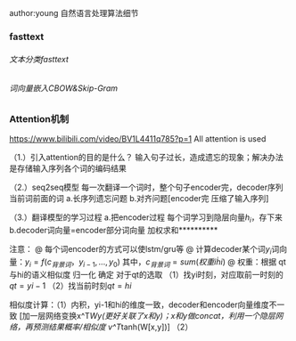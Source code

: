 
author:young
自然语言处理算法细节


### fasttext
###### 文本分类fasttext



###### 词向量嵌入CBOW&Skip-Gram






### Attention机制
https://www.bilibili.com/video/BV1L4411q785?p=1
All attention is used

（1.）引入attention的目的是什么？
输入句子过长，造成遗忘的现象；解决办法是存储输入序列各个词的编码结果

（2.）seq2seq模型
每一次翻译一个词时，整个句子encoder完，decoder序列当前词前面的词
a.长序列遗忘问题
b.对齐问题[encoder完 压缩了输入序列]

（3.）翻译模型的学习过程
a.把encoder过程 每个词学习到隐层向量$h_i$，存下来
b.decoder词向量=encoder部分词向量 加权求和**********

注意：
@ 每个词encoder的方式可以使lstm/gru等
@ 计算decoder某个词$y_i$词向量：$y_i=f(c_{背景词}，y_{i-1},...,y_0)$
其中，$c_{背景词}=sum(权重i \dot hi)$
@ 权重：根据 qt与hi的语义相似度 归一化 确定
对于qt的选取
（1）找yi时刻，对应取前一时刻的$qt=yi-1$ 
（2）找当前时刻$qt=hi$


相似度计算：（1）内积，yi-1和hi的维度一致，decoder和encoder向量维度不一致
[加一层网络变换x^T*Wy(更好关联了x和y)；x和y做concat，利用一个隐层网络，再预测结果概率/相似度 v^T*tanh(W[x,y])] 
（2）


